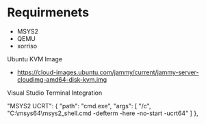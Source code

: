 # Requirmenets

- MSYS2
- QEMU
- xorriso

Ubuntu KVM Image

 - https://cloud-images.ubuntu.com/jammy/current/jammy-server-cloudimg-amd64-disk-kvm.img


Visual Studio Terminal Integration

"MSYS2 UCRT": {
    "path": "cmd.exe",
    "args": [
        "/c",
        "C:\\msys64\\msys2_shell.cmd -defterm -here -no-start -ucrt64"
    ]
},